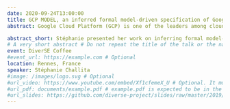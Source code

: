 ```yaml
---
date: 2020-09-24T13:00:00
title: GCP MODEL, an inferred formal model-driven specification of Google Cloud Platform (GCP) # Do not include the name of the event or the speakers
abstract: Google Cloud Platform (GCP) is one of the leaders among cloud APIs. It has gained notable expansion due to its suite of public cloud services that it based on a huge, solid infrastructure. GCP allows developers to use these services by accessing GCP RESTful API that is described through HTML pages on its website. However, the documentation of GCP API is written in natural language (English prose) and therefore shows several drawbacks, such as Informal Heterogeneous Documentation, Imprecise Types, Implicit Attribute Metadata, Hidden Links, Redundancy and Lack of Visual Support. To avoid confusion and misunderstandings, the cloud developers obviously need a precise specification of the knowledge and activities in GCP. Therefore, this paper introduces GCP MODEL, an inferred formal model-driven specification of GCP which describes without ambiguity the resources offered by GCP.

abstract_short: Stéphanie presented her work on inferring formal model-driven specifications for the Google Cloud platform from its documentation.
# A very short abstract # Do not repeat the title of the talk or the name of the event or the name of the speakers
event: DiverSE Coffee
#event_url: https://example.com # Optional
location: Rennes, France
speaker: Stéphanie Challita
#image: /images/logo.svg # Optional
#url_video: https://www.youtube.com/embed/Xf1cfemeX_U # Optional. It must be the embed URL.
#url_pdf: documents/example.pdf # example.pdf is expected to be in the static/document. folder. It can also be any URL.
#url_slides: https://github.com/diverse-project/slides/raw/master/2019/stamp/20190328_stamp_solocal.pptx # It can also be a relative address such as documents/example.pdf
---
```

